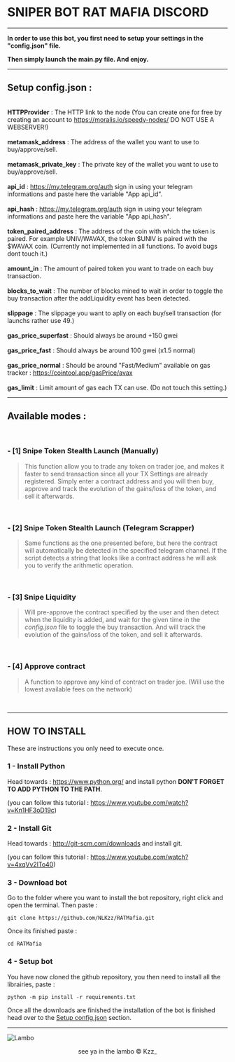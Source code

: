 # SNIPER BOT RAT MAFIA DISCORD

***

**In order to use this bot, you first need to setup your settings in the "config.json" file.**

**Then simply launch the main.py file. And enjoy.**

***

## **Setup config.json** :  
\
**HTTPProvider** : The HTTP link to the node (You can create one for free by creating an account to https://moralis.io/speedy-nodes/ DO NOT USE A WEBSERVER!)  
\
**metamask_address** : The address of the wallet you want to use to buy/approve/sell.  
\
**metamask_private_key** : The private key of the wallet you want to use to buy/approve/sell.  
\
**api_id** : https://my.telegram.org/auth sign in using your telegram informations and paste here the variable "App api_id".  
\
**api_hash** : https://my.telegram.org/auth sign in using your telegram informations and paste here the variable "App api_hash".  
\
**token_paired_address** : The address of the coin with which the token is paired. For example UNIV/WAVAX, the token $UNIV is paired with the $WAVAX coin. (Currently not implemented in all functions. To avoid bugs dont touch it.)  
\
**amount_in** : The amount of paired token you want to trade on each buy transaction.  
\
**blocks_to_wait** : The number of blocks mined to wait in order to toggle the buy transaction after the addLiquidity event has been detected.  
\
**slippage** : The slippage you want to aplly on each buy/sell transaction (for launchs rather use 49.)  
\
**gas_price_superfast** : Should always be around +150 gwei  
\
**gas_price_fast** : Should always be around 100 gwei (x1.5 normal)  
\
**gas_price_normal** : Should be around "Fast/Medium" available on gas tracker : https://cointool.app/gasPrice/avax  
\
**gas_limit** : Limit amount of gas each TX can use. (Do not touch this setting.)

***

## Available modes :  
<br>

### - [1] Snipe Token Stealth Launch (Manually)

> This function allow you to trade any token on trader joe, and makes it faster to send transaction since all your TX Settings are already registered. Simply enter a contract address and you will then buy, approve and track the evolution of the gains/loss of the token, and sell it afterwards.

<br>

### - [2] Snipe Token Stealth Launch (Telegram Scrapper)

> Same functions as the one presented before, but here the contract will automatically be detected in the specified telegram channel. If the script detects a string that looks like a contract address he will ask you to verify the arithmetic operation.

<br>

### - [3] Snipe Liquidity
> Will pre-approve the contract specified by the user and then detect when the liquidity is added, and wait for the given time in the _config.json_ file to toggle the buy transaction. And will track the evolution of the gains/loss of the token, and sell it afterwards.

<br>

### - [4] Approve contract
> A function to approve any kind of contract on trader joe. (Will use the lowest available fees on the network)

<br>

***

## **HOW TO INSTALL**

These are instructions you only need to execute once.

### **1 - Install Python**

Head towards : https://www.python.org/ and install python **DON'T FORGET TO ADD PYTHON TO THE PATH**.  
 
(you can follow this tutorial : https://www.youtube.com/watch?v=Kn1HF3oD19c)

### **2 - Install Git**

Head towards : http://git-scm.com/downloads and install git.  
 
(you can follow this tutorial : https://www.youtube.com/watch?v=4xqVv2lTo40)

### **3 - Download bot**

Go to the folder where you want to install the bot repository, right click and open the terminal. Then paste :

```git clone https://github.com/NLKzz/RATMafia.git```

Once its finished paste :

```cd RATMafia```

### **4 - Setup bot**

You have now cloned the github repository, you then need to install all the librairies, paste :

```python -m pip install -r requirements.txt```

Once all the downloads are finished the installation of the bot is finished head over to the [Setup config.json](https://github.com/NLKzz/RATMafia#setup-configjson-) section.

***
![Lambo](https://efe.kim/avax/lambo)
<center>see ya in the lambo &copy; Kzz_ </center>
